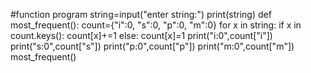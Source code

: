 #function program
string=input("enter string:")
print(string)
def most_frequent():
 count={"i":0,
        "s":0,
         "p":0,
         "m":0}
 for x in string:
   if x in count.keys():
    count[x]+=1
   else:
    count[x]=1
 print("i:0",count["i"])
 print("s:0",count["s"])
 print("p:0",count["p"])
 print("m:0",count["m"])
most_frequent()
